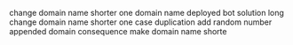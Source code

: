 change domain name shorter one domain name deployed bot solution long change domain name shorter one case duplication add random number appended domain consequence make domain name shorte